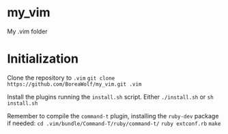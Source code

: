 # my_vim
My .vim folder

# Initialization
Clone the repository to `.vim`
`git clone https://github.com/BoreaWolf/my_vim.git .vim`

Install the plugins running the `install.sh` script.
Either `./install.sh` or `sh install.sh`

Remember to compile the `command-t` plugin, installing the `ruby-dev` package if needed:
`cd .vim/bundle/Command-T/ruby/command-t/`
`ruby extconf.rb`
`make`
